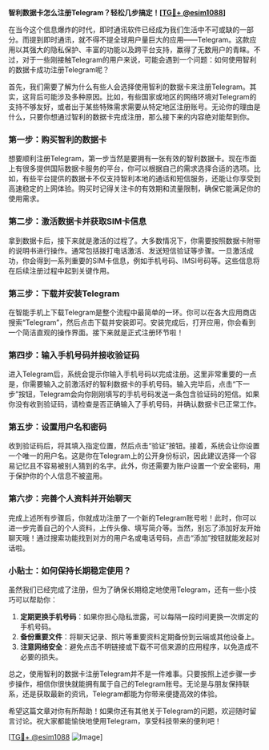 **智利数据卡怎么注册Telegram？轻松几步搞定！[[TG💪+ @esim1088](https://t.me/s/esim1088)]**

在当今这个信息爆炸的时代，即时通讯软件已经成为我们生活中不可或缺的一部分。而提到即时通讯，就不得不提全球用户量巨大的应用——Telegram。这款应用以其强大的隐私保护、丰富的功能以及跨平台支持，赢得了无数用户的青睐。不过，对于一些刚接触Telegram的用户来说，可能会遇到一个问题：如何使用智利的数据卡成功注册Telegram呢？

首先，我们需要了解为什么有些人会选择使用智利的数据卡来注册Telegram。其实，这背后可能涉及多种原因。比如，有些国家或地区的网络环境对Telegram的支持不够友好，或者出于某些特殊需求需要从特定地区注册账号。无论你的理由是什么，只要你想通过智利的数据卡完成注册，那么接下来的内容绝对能帮到你。

### 第一步：购买智利的数据卡

想要顺利注册Telegram，第一步当然是要拥有一张有效的智利数据卡。现在市面上有很多提供国际数据卡服务的平台，你可以根据自己的需求选择合适的选项。比如，有些平台提供的数据卡不仅支持智利本地的通话和短信服务，还能让你享受到高速稳定的上网体验。购买时记得关注卡的有效期和流量限制，确保它能满足你的使用需求。

### 第二步：激活数据卡并获取SIM卡信息

拿到数据卡后，接下来就是激活的过程了。大多数情况下，你需要按照数据卡附带的说明书进行操作。通常包括拨打电话激活、发送短信验证等步骤。一旦激活成功，你会得到一系列重要的SIM卡信息，例如手机号码、IMSI号码等。这些信息将在后续注册过程中起到关键作用。

### 第三步：下载并安装Telegram

在智能手机上下载Telegram是整个流程中最简单的一环。你可以在各大应用商店搜索“Telegram”，然后点击下载并安装即可。安装完成后，打开应用，你会看到一个简洁直观的操作界面。接下来就是正式注册环节啦！

### 第四步：输入手机号码并接收验证码

进入Telegram后，系统会提示你输入手机号码以完成注册。这里非常重要的一点是，你需要输入之前激活好的智利数据卡的手机号码。输入完毕后，点击“下一步”按钮，Telegram会向你刚刚填写的手机号码发送一条包含验证码的短信。如果你没有收到验证码，请检查是否正确输入了手机号码，并确认数据卡已正常工作。

### 第五步：设置用户名和密码

收到验证码后，将其填入指定位置，然后点击“验证”按钮。接着，系统会让你设置一个唯一的用户名。这是你在Telegram上的公开身份标识，因此建议选择一个容易记忆且不容易被别人猜到的名字。此外，你还需要为账户设置一个安全密码，用于保护你的个人信息不被盗用。

### 第六步：完善个人资料并开始聊天

完成上述所有步骤后，你就成功注册了一个新的Telegram账号啦！此时，你可以进一步完善自己的个人资料，上传头像、填写简介等。当然，别忘了添加好友开始聊天哦！通过搜索功能找到对方的用户名或电话号码，点击“添加”按钮就能发起对话啦。

### 小贴士：如何保持长期稳定使用？

虽然我们已经完成了注册，但为了确保长期稳定地使用Telegram，还有一些小技巧可以帮助你：

1. **定期更换手机号码**：如果你担心隐私泄露，可以每隔一段时间更换一次绑定的手机号码。
2. **备份重要文件**：将聊天记录、照片等重要资料定期备份到云端或其他设备上。
3. **注意网络安全**：避免点击不明链接或下载不可信来源的应用程序，以免造成不必要的损失。

总之，使用智利的数据卡注册Telegram并不是一件难事。只要按照上述步骤一步步操作，相信你很快就能拥有属于自己的Telegram账号。无论是与朋友保持联系，还是获取最新的资讯，Telegram都能为你带来便捷高效的体验。

希望这篇文章对你有所帮助！如果你还有其他关于Telegram的问题，欢迎随时留言讨论。祝大家都能愉快地使用Telegram，享受科技带来的便利吧！

[[TG💪+ @esim1088](https://t.me/s/esim1088) ![Image](https://i.postimg.cc/4NQfJmqS/Snipaste-2025-05-13-00-14-12.png)]